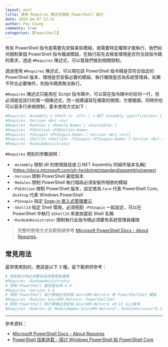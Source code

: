 ```yaml
---
layout: post
title: 使用 Requires 陳述式限制 PowerShell 執行
date: 2020-04-07 12:31
author: Poy Chang
comments: true
categories: [PowerShell]
---
```


有些 PowerShell 指令是需要先安裝某些模組，或需要特定權限才能執行，我們如何限制某個 PowerShell 指令檔或模組，在執行前先去檢查環境是否符合該指令碼的需求，透過 `#Requires` 陳述式，可以幫我們做到相關限制。

透過使用 `#Requires` 陳述式，可以現在該 PowerShell 指令碼是否符合指定的 PowerShell 版本、環境是否安裝必要的模組、執行權限是否為系統管理員，如果不符合必要條件，則指令碼將無法執行。

`#Requires` 陳述式只能用在 Script 指令碼中，可以寫在指令碼中的任何一行，但必須是從該行的第一個陳述式，而一般建議寫在檔案的開頭，方便閱讀，同時你也可以寫多行來做限制，基本使用方式如下：

```powershell
#Requires -Assembly { <Path to .dll> | <.NET assembly specification> }
#Requires -Version <N>[.<n>]
#Requires -Modules { <Module-Name> | <Hashtable> }
#Requires -PSEdition <PSEdition-Name>
#Requires -PSSnapin <PSSnapin-Name> [-Version <N>[.<n>]]
#Requires -ShellId <ShellId> -PSSnapin <PSSnapin-Name> [-Version <N>[.<n>]]
#Requires -RunAsAdministrator
```

`#Requires` 用到的參數說明：

- `-Assembly` 限制 dll 的使用路徑或 [].NET Assembly 的組件版本名稱](https://docs.microsoft.com/zh-tw/dotnet/standard/assembly/names)
- `-Version` 限制 PowerShell 最低版本
- `-Modules` 限制 PowerShell 執行階段必須安裝所相依的模組
- `-PSEdition` 限制 PowerShell 版本，設定值為 `Core` 代表 PowerShell Core，`Desktop` 代表 Windows PowerShell
- `-PSSnapin` 指定 [Snap-in 嵌入式管理單元](https://docs.microsoft.com/zh-tw/powershell/scripting/developer/cmdlet/modules-and-snap-ins)
- `-ShellId` 指定 Shell 環境，必須搭配 `-PSSnapin` 一起設定，可以在 PowerShell 中執行 `$ShellId` 來查詢當前 Shell 名稱
- `-RunAsAdministrator` 限制執行此指令碼必須要有系統管理員權限

>完整的使用方式及範例請參考 [Microsoft PowerShell Docs - About Requires](https://docs.microsoft.com/zh-tw/powershell/module/microsoft.powershell.core/about/about_requires)。

## 常見用法

最常使用到的，應該是以下 3 種，留下範例供參考：

```powershell
# 限制執行時必須要有系統管理者權限
#Requires -RunAsAdministrator
# 限制 PowerShell 最低版本為 6.0
#Requires -Version 6.0
# 限制 PowerShell 執行環境必須安裝 AzureRM.Netcore 和 PowerShellGet 模組
#Requires -Modules AzureRM.Netcore, PowerShellGet
# 限制 PowerShell 執行環境必須安裝 AzureRM.Netcore v0.13 以上版本
#Requires -Modules @{ ModuleName="AzureRM.Netcore"; ModuleVersion="0.13.0" }
```

----------

參考資料：

* [Microsoft PowerShell Docs - About Requires](https://docs.microsoft.com/zh-tw/powershell/module/microsoft.powershell.core/about/about_requires)
* [PowerShell 技能连载 - 探讨 Windows PowerShell 和 PowerShell Core](https://blog.vichamp.com/2017/07/18/dealing-with-windows-powershell-and-powershell-core/)
